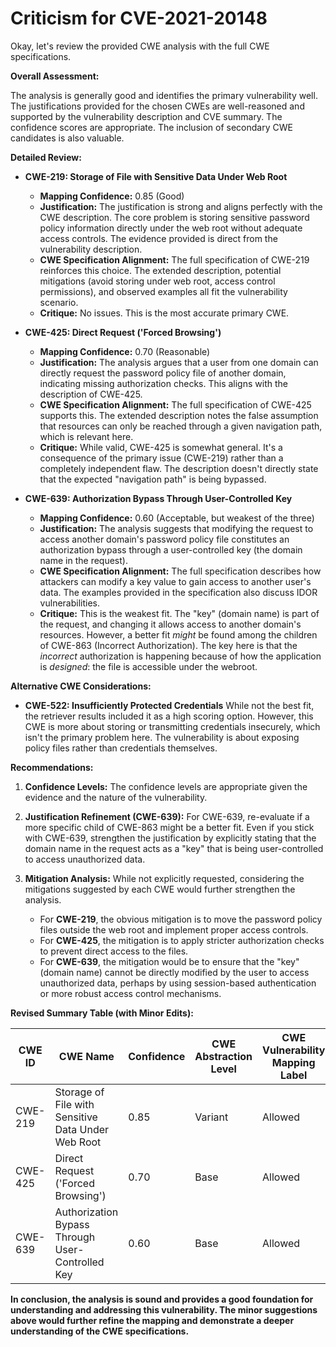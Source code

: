 # Criticism for CVE-2021-20148

Okay, let's review the provided CWE analysis with the full CWE specifications.

**Overall Assessment:**

The analysis is generally good and identifies the primary vulnerability well. The justifications provided for the chosen CWEs are well-reasoned and supported by the vulnerability description and CVE summary. The confidence scores are appropriate.  The inclusion of secondary CWE candidates is also valuable.

**Detailed Review:**

*   **CWE-219: Storage of File with Sensitive Data Under Web Root**

    *   **Mapping Confidence:** 0.85 (Good)
    *   **Justification:** The justification is strong and aligns perfectly with the CWE description. The core problem is storing sensitive password policy information directly under the web root without adequate access controls. The evidence provided is direct from the vulnerability description.
    *   **CWE Specification Alignment:**  The full specification of CWE-219 reinforces this choice.  The extended description, potential mitigations (avoid storing under web root, access control permissions), and observed examples all fit the vulnerability scenario.
    *   **Critique:** No issues. This is the most accurate primary CWE.

*   **CWE-425: Direct Request ('Forced Browsing')**

    *   **Mapping Confidence:** 0.70 (Reasonable)
    *   **Justification:** The analysis argues that a user from one domain can directly request the password policy file of another domain, indicating missing authorization checks. This aligns with the description of CWE-425.
    *   **CWE Specification Alignment:** The full specification of CWE-425 supports this. The extended description notes the false assumption that resources can only be reached through a given navigation path, which is relevant here.
    *   **Critique:**  While valid, CWE-425 is somewhat general.  It's a consequence of the primary issue (CWE-219) rather than a completely independent flaw. The description doesn't directly state that the expected "navigation path" is being bypassed.

*   **CWE-639: Authorization Bypass Through User-Controlled Key**

    *   **Mapping Confidence:** 0.60 (Acceptable, but weakest of the three)
    *   **Justification:**  The analysis suggests that modifying the request to access another domain's password policy file constitutes an authorization bypass through a user-controlled key (the domain name in the request).
    *   **CWE Specification Alignment:**  The full specification describes how attackers can modify a key value to gain access to another user's data. The examples provided in the specification also discuss IDOR vulnerabilities.
    *   **Critique:** This is the weakest fit. The "key" (domain name) is part of the request, and changing it allows access to another domain's resources. However, a better fit *might* be found among the children of CWE-863 (Incorrect Authorization).  The key here is that the *incorrect* authorization is happening because of how the application is *designed*: the file is accessible under the webroot.

**Alternative CWE Considerations:**

*   **CWE-522: Insufficiently Protected Credentials** While not the best fit, the retriever results included it as a high scoring option. However, this CWE is more about storing or transmitting credentials insecurely, which isn't the primary problem here. The vulnerability is about exposing policy files rather than credentials themselves.

**Recommendations:**

1.  **Confidence Levels:** The confidence levels are appropriate given the evidence and the nature of the vulnerability.

2.  **Justification Refinement (CWE-639):** For CWE-639, re-evaluate if a more specific child of CWE-863 might be a better fit. Even if you stick with CWE-639, strengthen the justification by explicitly stating that the domain name in the request acts as a "key" that is being user-controlled to access unauthorized data.

3.  **Mitigation Analysis:** While not explicitly requested, considering the mitigations suggested by each CWE would further strengthen the analysis.
    *   For **CWE-219**, the obvious mitigation is to move the password policy files outside the web root and implement proper access controls.
    *   For **CWE-425**, the mitigation is to apply stricter authorization checks to prevent direct access to the files.
    *   For **CWE-639**, the mitigation would be to ensure that the "key" (domain name) cannot be directly modified by the user to access unauthorized data, perhaps by using session-based authentication or more robust access control mechanisms.

**Revised Summary Table (with Minor Edits):**

| CWE ID | CWE Name | Confidence | CWE Abstraction Level | CWE Vulnerability Mapping Label | CWE-Vulnerability Mapping Notes |
|---|---|---|---|---|---|
| CWE-219 | Storage of File with Sensitive Data Under Web Root | 0.85 | Variant | Allowed | Primary CWE |
| CWE-425 | Direct Request ('Forced Browsing') | 0.70 | Base | Allowed | Secondary Candidate |
| CWE-639 | Authorization Bypass Through User-Controlled Key | 0.60 | Base | Allowed | Secondary Candidate |

**In conclusion, the analysis is sound and provides a good foundation for understanding and addressing this vulnerability.  The minor suggestions above would further refine the mapping and demonstrate a deeper understanding of the CWE specifications.**
